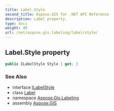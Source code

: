 ```yaml
---
title: Label.Style
second_title: Aspose.GIS for .NET API Reference
description: Label property. 
type: docs
weight: 40
url: /net/aspose.gis.labeling/label/style/
---
```

## Label.Style property

```csharp
public ILabelStyle Style { get; }
```

### See Also

* interface [ILabelStyle](../../ilabelstyle/)
* class [Label](../)
* namespace [Aspose.Gis.Labeling](../../label/)
* assembly [Aspose.GIS](../../../)


